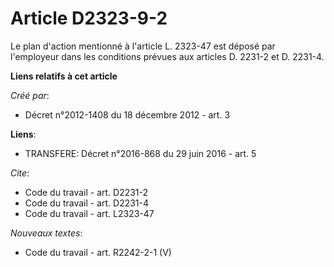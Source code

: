 # Article D2323-9-2

Le plan d'action mentionné à l'article L. 2323-47 est déposé par l'employeur dans les conditions prévues aux articles D.
2231-2 et D. 2231-4.

**Liens relatifs à cet article**

_Créé par_:

  - Décret n°2012-1408 du 18 décembre 2012 - art. 3

**Liens**:

  - TRANSFERE: Décret n°2016-868 du 29 juin 2016 - art. 5

_Cite_:

  - Code du travail - art. D2231-2
  - Code du travail - art. D2231-4
  - Code du travail - art. L2323-47

_Nouveaux textes_:

  - Code du travail - art. R2242-2-1 (V)
